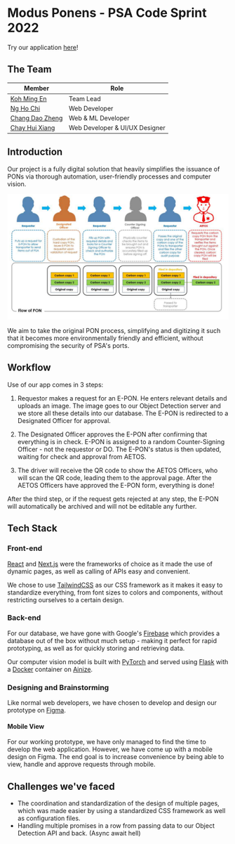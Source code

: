 # Modus Ponens - PSA Code Sprint 2022

Try our application [here](https://modusponens.vmpsg.xyz/)!

## The Team

| Member                                              | Role                           |
| --------------------------------------------------- | ------------------------------ |
| [Koh Ming En](https://github.com/MingEn82)          | Team Lead                      |
| [Ng Ho Chi](https://github.com/nghochi123)          | Web Developer                  |
| [Chang Dao Zheng](https://github.com/changdaozheng) | Web & ML Developer             |
| [Chay Hui Xiang](https://github.com/chayhuixiang)   | Web Developer & UI/UX Designer |

## Introduction

Our project is a fully digital solution that heavily simplifies the issuance of PONs via thorough automation, user-friendly processes and computer vision.

![](./images/PONProcess.png)

We aim to take the original PON process, simplifying and digitizing it such that it becomes more environmentally friendly and efficient, without compromising the security of PSA's ports.

## Workflow

Use of our app comes in 3 steps:

1. Requestor makes a request for an E-PON. He enters relevant details and uploads an image. The image goes to our Object Detection server and we store all these details into our database. The E-PON is redirected to a Designated Officer for approval.

2. The Designated Officer approves the E-PON after confirming that everything is in check. E-PON is assigned to a random Counter-Signing Officer - not the requestor or DO. The E-PON's status is then updated, waiting for check and approval from AETOS.

3. The driver will receive the QR code to show the AETOS Officers, who will scan the QR code, leading them to the approval page. After the AETOS Officers have approved the E-PON form, everything is done!

After the third step, or if the request gets rejected at any step, the E-PON will automatically be archived and will not be editable any further.

## Tech Stack

### Front-end

[React](https://reactjs.org/) and [Next.js](https://nextjs.org/) were the frameworks of choice as it made the use of dynamic pages, as well as calling of APIs easy and convenient.

We chose to use [TailwindCSS](https://tailwindcss.com/) as our CSS framework as it makes it easy to standardize everything, from font sizes to colors and components, without restricting ourselves to a certain design.

### Back-end

For our database, we have gone with Google's [Firebase](https://firebase.google.com/) which provides a database out of the box without much setup - making it perfect for rapid prototyping, as well as for quickly storing and retrieving data.

Our computer vision model is built with [PyTorch](https://pytorch.org/) and served using [Flask](https://flask.palletsprojects.com/en/2.2.x/) with a [Docker](https://www.docker.com/) container on [Ainize](http://ainize.ai/).

### Designing and Brainstorming

Like normal web developers, we have chosen to develop and design our prototype on [Figma](https://www.figma.com/).

#### Mobile View

For our working prototype, we have only managed to find the time to develop the web application. However, we have come up with a mobile design on Figma. The end goal is to increase convenience by being able to view, handle and approve requests through mobile.

## Challenges we've faced

- The coordination and standardization of the design of multiple pages, which was made easier by using a standardized CSS framework as well as configuration files.
- Handling multiple promises in a row from passing data to our Object Detection API and back. (Async await hell)
